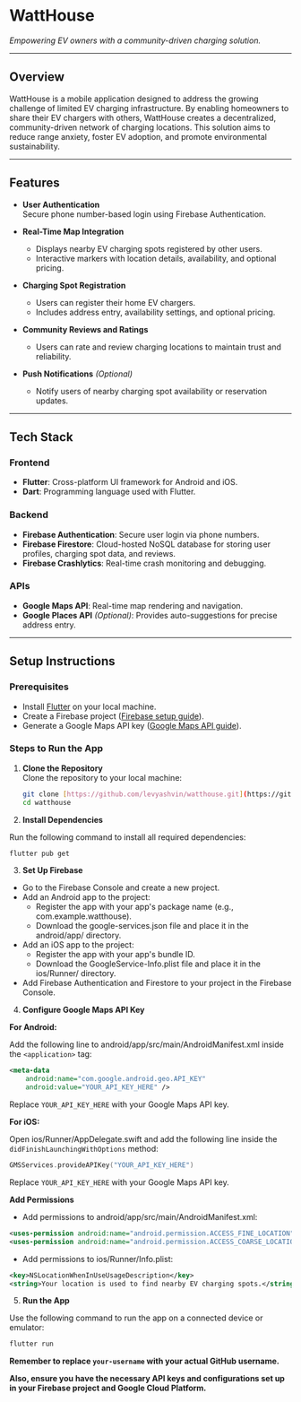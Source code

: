 # WattHouse

*Empowering EV owners with a community-driven charging solution.*

---

## Overview

WattHouse is a mobile application designed to address the growing challenge of limited EV charging infrastructure. By enabling homeowners to share their EV chargers with others, WattHouse creates a decentralized, community-driven network of charging locations. This solution aims to reduce range anxiety, foster EV adoption, and promote environmental sustainability.

---

## Features

- **User Authentication**  
  Secure phone number-based login using Firebase Authentication.  

- **Real-Time Map Integration**  
  - Displays nearby EV charging spots registered by other users.  
  - Interactive markers with location details, availability, and optional pricing.  

- **Charging Spot Registration**  
  - Users can register their home EV chargers.
  - Includes address entry, availability settings, and optional pricing.

- **Community Reviews and Ratings**  
  - Users can rate and review charging locations to maintain trust and reliability.

- **Push Notifications** *(Optional)*  
  - Notify users of nearby charging spot availability or reservation updates.

---

## Tech Stack

### **Frontend**

- **Flutter**: Cross-platform UI framework for Android and iOS.
- **Dart**: Programming language used with Flutter.

### **Backend**

- **Firebase Authentication**: Secure user login via phone numbers.
- **Firebase Firestore**: Cloud-hosted NoSQL database for storing user profiles, charging spot data, and reviews.
- **Firebase Crashlytics**: Real-time crash monitoring and debugging.

### **APIs**

- **Google Maps API**: Real-time map rendering and navigation.  
- **Google Places API** *(Optional)*: Provides auto-suggestions for precise address entry.

---

## Setup Instructions

### Prerequisites

- Install [Flutter](https://flutter.dev/docs/get-started/install) on your local machine.
- Create a Firebase project ([Firebase setup guide](https://firebase.google.com/docs/flutter/setup)).
- Generate a Google Maps API key ([Google Maps API guide](https://developers.google.com/maps/gmp-get-started)).

### Steps to Run the App

1. **Clone the Repository**  
   Clone the repository to your local machine:
   ```bash
   git clone [https://github.com/levyashvin/watthouse.git](https://github.com/levyashvin/watthouse.git)
   cd watthouse
   ```

2. **Install Dependencies**

Run the following command to install all required dependencies:

```bash
flutter pub get
```

3. **Set Up Firebase**

- Go to the Firebase Console and create a new project.
- Add an Android app to the project:
    - Register the app with your app's package name (e.g., com.example.watthouse).
    - Download the google-services.json file and place it in the android/app/ directory.
- Add an iOS app to the project:
    - Register the app with your app's bundle ID.
    - Download the GoogleService-Info.plist file and place it in the ios/Runner/ directory.
- Add Firebase Authentication and Firestore to your project in the Firebase Console.

4. **Configure Google Maps API Key**

**For Android:**

Add the following line to android/app/src/main/AndroidManifest.xml inside the `<application>` tag:

```xml
<meta-data
    android:name="com.google.android.geo.API_KEY"
    android:value="YOUR_API_KEY_HERE" />
```

Replace `YOUR_API_KEY_HERE` with your Google Maps API key.

**For iOS:**

Open ios/Runner/AppDelegate.swift and add the following line inside the `didFinishLaunchingWithOptions` method:

```swift
GMSServices.provideAPIKey("YOUR_API_KEY_HERE")
```

Replace `YOUR_API_KEY_HERE` with your Google Maps API key.

**Add Permissions**

- Add permissions to android/app/src/main/AndroidManifest.xml:

```xml
<uses-permission android:name="android.permission.ACCESS_FINE_LOCATION" />
<uses-permission android:name="android.permission.ACCESS_COARSE_LOCATION" />
```

- Add permissions to ios/Runner/Info.plist:

```xml
<key>NSLocationWhenInUseUsageDescription</key>
<string>Your location is used to find nearby EV charging spots.</string>
```

5. **Run the App**

Use the following command to run the app on a connected device or emulator:

```bash
flutter run
```

**Remember to replace `your-username` with your actual GitHub username.** 

**Also, ensure you have the necessary API keys and configurations set up in your Firebase project and Google Cloud Platform.**
